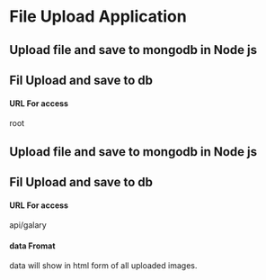 #   File Upload  Application

## Upload file and save to mongodb in Node js 

## Fil Upload and save to db
  

#### URL For access 


root


 


## Upload file and save to mongodb in Node js 

## Fil Upload and save to db
  

#### URL For access 


api/galary


#### data Fromat

 data will show in html form of all uploaded images.






